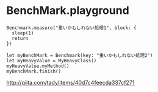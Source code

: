 BenchMark.playground
====================

```
Benchmark.measure("重いかもしれない処理1", block: {
  sleep(1)
  return
})

let myBenchMark = Benchmark(key: "重いかもしれない処理2")
let myHeavyValue = MyHeavyClass()
myHeavyValue.myMethod()
myBenchMark.finish()
```

http://qiita.com/tady/items/40d7c4feecda337cf271
